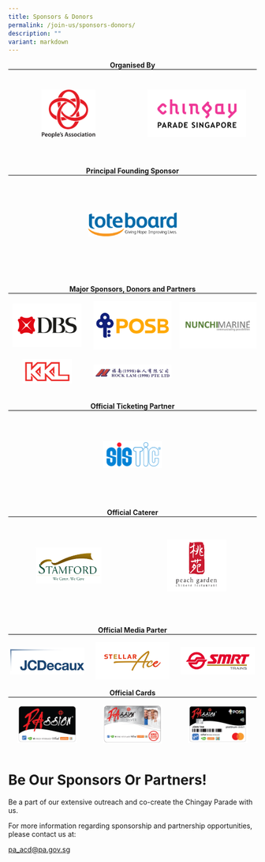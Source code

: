 ```yaml
---
title: Sponsors & Donors
permalink: /join-us/sponsors-donors/
description: ""
variant: markdown
---
```


<div style="margin: 0 auto; display: grid; grid-gap: 1rem; grid-template-columns: repeat(auto-fit, minmax(325px,1fr));padding-bottom:20px;">
	
<div style="text-align: center;">
        <b>Organised By</b>
        <div style="margin: 0 auto; display: grid; grid-gap: 1rem; grid-template-columns: repeat(auto-fit, minmax(0px,1fr));border-top: 1px solid black; padding-top:3%; padding-bottom:3%;align-items: center; height:150px;">
            <div><img src="/images/Sponsors%20&amp;%20Donors/pa-14-october-2019-18-19-28.png" alt="People's Association" style="width:110px;"> </div>
            <div><img src="/images/Sponsors%20&amp;%20Donors/chingay-(black)-31-october-2021-11-10-19.png" alt="Chingay Parade Singapore" style="width: 200px;"> </div>
        </div>
    </div>
			
<div style="text-align: Center;">
        <b>Principal Founding Sponsor</b>
        <div style="margin: 0 auto; display: grid; grid-gap: 1rem; grid-template-columns: repeat(auto-fit, minmax(0px,1fr));border-top: 1px solid black; padding-top:5%; padding-bottom:5%;align-items: center; height:150px;">
            <div><img src="/images/Sponsors%20&amp;%20Donors/Tote_Board_Logo_horizontal__Colour_.png" alt="Toteboard" style="width: 180px;"> </div>
</div>

</div>
</div>




<div style="margin: 0 auto; display: grid; grid-gap: 1rem; grid-template-columns: repeat(auto-fit, minmax(325px,1fr));padding-bottom:20px;">
	
<div style="text-align: center;">
        <b>Major Sponsors, Donors and Partners</b>
        <div style="margin: 0 auto; display: grid; grid-gap: 1rem; grid-template-columns: repeat(auto-fit, minmax(140px,1fr));border-top: 1px solid black; padding-top:3%; padding-bottom:3%;align-items: center;">
            <div><img src="/images/Sponsors%20&amp;%20Donors/DBS-Jan2023.png" alt="DBS" style="width:140px;"> </div>
            <div><img src="/images/Sponsors%20&amp;%20Donors/POSB-Jan2023.png" alt="POSB" style="width: 160px;"> </div>
					            <div><img src="/images/Sponsors%20&amp;%20Donors/Nunchi%20Marine%20Logo%20Vector%20-%202023.png" alt="Nunchi Marine" style="width: 250px;"> </div>
					            <div><img src="/images/Sponsors%20&amp;%20Donors/kkl-14-october-2019-18-47-18.png" alt="KKL" style="width: 100px;"> </div>
					            <div><img src="/images/Sponsors%20&amp;%20Donors/hock-lam-11-february-2021-21-54-16.png" alt="Hock Lam" style="width: 190px;"> </div>
        </div>
    </div>
</div>



<div style="margin: 0 auto; display: grid; grid-gap: 1rem; grid-template-columns: repeat(auto-fit, minmax(325px,1fr));padding-bottom:20px;">
	
<div style="text-align: center;">
        <b>Official Ticketing Partner</b>
        <div style="margin: 0 auto; display: grid; grid-gap: 1rem; grid-template-columns: repeat(auto-fit, minmax(0px,1fr));border-top: 1px solid black; padding-top:3%; padding-bottom:3%;align-items: center; height:150px;">
            <div><img src="/images/SISTIC_Logo_Full_Color.png" alt="SISTIC" style="width:120px;"> </div>
        </div>
    </div>
			
<div style="text-align: Center;">
        <b>Official Caterer</b>
        <div style="margin: 0 auto; display: grid; grid-gap: 1rem; grid-template-columns: repeat(auto-fit, minmax(0px,1fr));border-top: 1px solid black; padding-top:5%; padding-bottom:5%;align-items: center; height:150px;">
            <div><img src="/images/Sponsors%20&amp;%20Donors/stamford-catering-18-october-2019-16-40-27.png" alt="Stamford" style="width: 133px;"> </div>
					   <div><img src="/images/Sponsors%20&amp;%20Donors/peach-garden-(colour)-14-october-2019-18-28-03.png" alt="Stamford" style="width: 120px;"> </div>
</div>
</div>
</div>



<div style="text-align: center;">
        <b>Official Media Parter</b>
        <div style="margin: 0 auto; display: grid; grid-gap: 1rem; grid-template-columns: repeat(auto-fit, minmax(140px,1fr));border-top: 1px solid black; padding-top:3%; padding-bottom:3%;align-items: center;">
            <div><img src="/images/Sponsors%20&amp;%20Donors/jcd-04-february-2022-20-39-40.jpeg" alt="JCD" style="width:150px;"> </div>
					<div><img src="/images/Sponsors%20&amp;%20Donors/Stellar_Ace_logo.png" alt="Stellar Ace" style="width:150px;"> </div>
					<div><img src="/images/Sponsors%20&amp;%20Donors/SMRT_Trains_Logo_Pantone_190429_.jpg" alt="SMRT" style="width:150px;"> </div>
        </div>
    </div>


<div style="text-align: center;">
        <b>Official Cards</b>
        <div style="margin: 0 auto; display: grid; grid-gap: 1rem; grid-template-columns: repeat(auto-fit, minmax(140px,1fr));border-top: 1px solid black; padding-top:3%; padding-bottom:3%;align-items: center;">
      <div><img src="/images/Sponsors%20&amp;%20Donors/PAssionCard%202022%20Black.png" alt="PAssion Card" style="width: 120px;"></div>
				<div><img src="/images/Sponsors%20&amp;%20Donors/PAssionCard%202022%20Silver.png" alt="PAssion Card Silver" style="width: 120px;"></div>
				<div><img src="/images/Sponsors%20&amp;%20Donors/PAssionCard%202022%20POSB.png" alt="PAssion Card POSB" style="width: 120px;"></div>
        </div>
    </div>






# **Be Our Sponsors Or Partners!**

Be a part of our extensive outreach and co-create the Chingay Parade with us.

For more information regarding sponsorship and partnership opportunities, please contact us at:

[pa_acd@pa.gov.sg](mailto:pa_acd@pa.gov.sg)